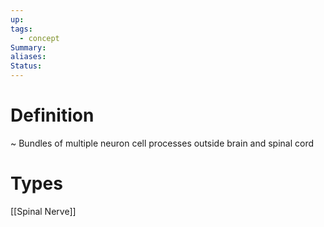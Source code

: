 ```yaml
---
up: 
tags:
  - concept
Summary: 
aliases: 
Status:
---
```

# Definition
~
Bundles of multiple neuron cell processes outside brain and spinal cord

# Types
[[Spinal Nerve]]